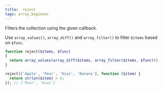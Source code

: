 ```yaml
---
title:  reject
tags: array,beginner
---
```


Filters the collection using the given callback.

Use `array_values()`, `array_diff()` and `array_filter()` to filter `$items` based on `$func`.

```php
function reject($items, $func)
{
  return array_values(array_diff($items, array_filter($items, $func)));
}
```

```php
reject(['Apple', 'Pear', 'Kiwi', 'Banana'], function ($item) {
  return strlen($item) > 4;
}); // ['Pear', 'Kiwi']
```
